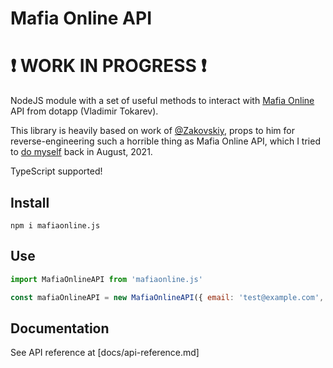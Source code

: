 # Mafia Online API

# :exclamation: WORK IN PROGRESS :exclamation:

NodeJS module with a set of useful methods to interact with [Mafia Online](https://play.google.com/store/apps/details?id=com.tokarev.mafia) API from dotapp (Vladimir Tokarev).

This library is heavily based on work of [@Zakovskiy](https://github.com/Zakovskiy), props to him for reverse-engineering such a horrible thing as Mafia Online API, which I tried to [do myself](https://github.com/VityaSchel/mafia-tools) back in August, 2021.

TypeScript supported!

## Install

```
npm i mafiaonline.js
```

## Use

```js
import MafiaOnlineAPI from 'mafiaonline.js'

const mafiaOnlineAPI = new MafiaOnlineAPI({ email: 'test@example.com', password: 'pythonsucks228' })
```

## Documentation

See API reference at [docs/api-reference.md]